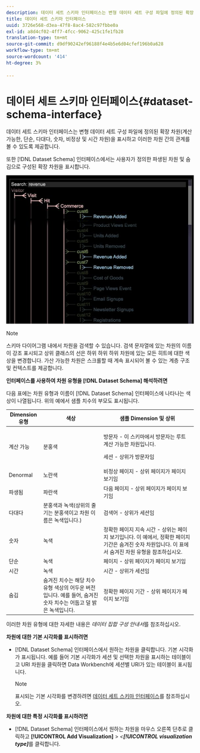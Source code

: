 ```yaml
---
description: 데이터 세트 스키마 인터페이스는 변형 데이터 세트 구성 파일에 정의된 확장 차원(계산 가능한, 단순, 다대다, 숫자, 비정상 및 시간 차원)을 표시하고 이러한 차원 간의 관계를 볼 수 있도록 제공합니다.
title: 데이터 세트 스키마 인터페이스
uuid: 3726e568-d3ea-47f8-8ac4-582c97fbbe0a
exl-id: a8d4cf02-4ff7-4fcc-9062-425c1fe1fb28
translation-type: tm+mt
source-git-commit: d9df90242ef96188f4e4b5e6d04cfef196b0a628
workflow-type: tm+mt
source-wordcount: '414'
ht-degree: 3%

---
```


# 데이터 세트 스키마 인터페이스{#dataset-schema-interface}

데이터 세트 스키마 인터페이스는 변형 데이터 세트 구성 파일에 정의된 확장 차원(계산 가능한, 단순, 다대다, 숫자, 비정상 및 시간 차원)을 표시하고 이러한 차원 간의 관계를 볼 수 있도록 제공합니다.

또한 [!DNL Dataset Schema] 인터페이스에서는 사용자가 정의한 파생된 차원 및 숨김으로 구성된 확장 차원을 표시합니다.

![](assets/vis_DatasetSchema_Example2.png)

>[!NOTE]
>
>스키마 다이어그램 내에서 차원을 검색할 수 있습니다. 검색 문자열에 있는 차원의 이름이 강조 표시되고 상위 클래스의 선은 하위 하위 하위 차원에 있는 모든 히트에 대한 색상을 변경합니다. 가산 가능한 차원은 스크롤할 때 계속 표시되어 볼 수 있는 계층 구조 및 컨텍스트를 제공합니다.

**인터페이스를 사용하여 차원 유형을  [!DNL Dataset Schema] 해석하려면**

다음 표에는 차원 유형과 이름이 [!DNL Dataset Schema] 인터페이스에 나타나는 색상이 나열됩니다. 위의 예에서 샘플 치수의 부모도 표시됩니다.

<table id="table_CF888522626E49A4A10D87085CAB5CC1"> 
 <thead> 
  <tr> 
   <th colname="col1" class="entry"> Dimension 유형 </th> 
   <th colname="col2" class="entry"> 색상 </th> 
   <th colname="col3" class="entry"> 샘플 Dimension 및 상위 </th> 
  </tr> 
 </thead>
 <tbody> 
  <tr> 
   <td colname="col1"> 계산 가능 </td> 
   <td colname="col2"> 분홍색 </td> 
   <td colname="col3"> <p>방문자 - 이 스키마에서 방문자는 루트 계산 가능한 차원입니다. </p> <p>세션 - 상위가 방문자임 </p> </td> 
  </tr> 
  <tr> 
   <td colname="col1"> Denormal </td> 
   <td colname="col2"> 노란색 </td> 
   <td colname="col3"> 비정상 페이지 - 상위 페이지가 페이지 보기임 </td> 
  </tr> 
  <tr> 
   <td colname="col1"> 파생됨 </td> 
   <td colname="col2"> 파란색 </td> 
   <td colname="col3"> 다음 페이지 - 상위 페이지가 페이지 보기임 </td> 
  </tr> 
  <tr> 
   <td colname="col1"> 다대다 </td> 
   <td colname="col2"> 분홍색과 녹색(상위의 줄기는 분홍색이고 차원 이름은 녹색입니다.) </td> 
   <td colname="col3"> 검색어 - 상위가 세션임 </td> 
  </tr> 
  <tr> 
   <td colname="col1"> 숫자 </td> 
   <td colname="col2"> 녹색 </td> 
   <td colname="col3"> 정확한 페이지 지속 시간 - 상위는 페이지 보기입니다. 이 예에서, 정확한 페이지 기간은 숨겨진 숫자 차원입니다. 이 표에서 숨겨진 차원 유형을 참조하십시오. </td> 
  </tr> 
  <tr> 
   <td colname="col1"> 단순 </td> 
   <td colname="col2"> 녹색 </td> 
   <td colname="col3"> 페이지 - 상위 페이지가 페이지 보기임 </td> 
  </tr> 
  <tr> 
   <td colname="col1"> 시간 </td> 
   <td colname="col2"> 녹색 </td> 
   <td colname="col3"> 시간 - 상위가 세션임 </td> 
  </tr> 
  <tr> 
   <td colname="col1"> 숨김 </td> 
   <td colname="col2"> 숨겨진 치수는 해당 치수 유형 색상의 어두운 버전입니다. 예를 들어, 숨겨진 숫자 치수는 어둡고 덜 밝은 녹색입니다. </td> 
   <td colname="col3"> 정확한 페이지 기간 - 상위 페이지가 페이지 보기임 </td> 
  </tr> 
 </tbody> 
</table>

이러한 차원 유형에 대한 자세한 내용은 *데이터 집합 구성 안내서*&#x200B;를 참조하십시오.

**차원에 대한 기본 시각화를 표시하려면**

* [!DNL Dataset Schema] 인터페이스에서 원하는 차원을 클릭합니다. 기본 시각화가 표시됩니다. 예를 들어 기본 시각화가 세션 및 선택한 차원을 표시하는 테이블이고 URI 차원을 클릭하면 Data Workbench에 세션별 URI가 있는 테이블이 표시됩니다.

   >[!NOTE]
   >
   >표시되는 기본 시각화를 변경하려면 [데이터 세트 스키마 인터페이스](../../../home/c-get-started/c-admin-intrf/c-dtst-sch-intrf.md#concept-e147b3a5b542453ca2b121e1c85bb175)를 참조하십시오.

**차원에 대한 특정 시각화를 표시하려면**

* [!DNL Dataset Schema] 인터페이스에서 원하는 차원을 마우스 오른쪽 단추로 클릭하고 **[!UICONTROL Add Visualization]** > *&lt;**[!UICONTROL visualization type]***&#x200B;를 클릭합니다.
